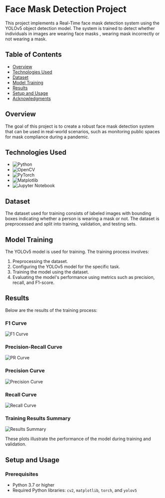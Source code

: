 # Face Mask Detection Project

This project implements a Real-Time face mask detection system using the YOLOv5 object detection model. The system is trained to detect whether individuals in images are wearing face masks , wearing mask incorrectly or not wearing a mask.

## Table of Contents
- [Overview](#overview)
- [Technologies Used](#technologies-used)
- [Dataset](#dataset)
- [Model Training](#model-training)
- [Results](#results)
- [Setup and Usage](#setup-and-usage)
- [Acknowledgments](#acknowledgments)

## Overview

The goal of this project is to create a robust face mask detection system that can be used in real-world scenarios, such as monitoring public spaces for mask compliance during a pandemic.

## Technologies Used

- ![Python](https://img.shields.io/badge/-Python-3776AB?logo=python&logoColor=white&style=flat-square)
- ![OpenCV](https://img.shields.io/badge/-OpenCV-5C3EE8?logo=opencv&logoColor=white&style=flat-square)
- ![PyTorch](https://img.shields.io/badge/-PyTorch-EE4C2C?logo=pytorch&logoColor=white&style=flat-square)
- ![Matplotlib](https://img.shields.io/badge/-Matplotlib-11557C?logo=python&logoColor=white&style=flat-square)
- ![Jupyter Notebook](https://img.shields.io/badge/-Jupyter-FA0F00?logo=jupyter&logoColor=white&style=flat-square)

## Dataset

The dataset used for training consists of labeled images with bounding boxes indicating whether a person is wearing a mask or not. The dataset is preprocessed and split into training, validation, and testing sets.

## Model Training

The YOLOv5 model is used for training. The training process involves:
1. Preprocessing the dataset.
2. Configuring the YOLOv5 model for the specific task.
3. Training the model using the dataset.
4. Evaluating the model's performance using metrics such as precision, recall, and F1-score.

## Results

Below are the results of the training process:

### F1 Curve
![F1 Curve](content/yolov5/runs/train/exp2/F1_curve.png)

### Precision-Recall Curve
![PR Curve](content/yolov5/runs/train/exp2/PR_curve.png)

### Precision Curve
![Precision Curve](content/yolov5/runs/train/exp2/P_curve.png)

### Recall Curve
![Recall Curve](content/yolov5/runs/train/exp2/R_curve.png)

### Training Results Summary
![Results Summary](content/yolov5/runs/train/exp2/results.png)

These plots illustrate the performance of the model during training and validation.

## Setup and Usage

### Prerequisites
- Python 3.7 or higher
- Required Python libraries: `cv2`, `matplotlib`, `torch`, and `yolov5`
   
